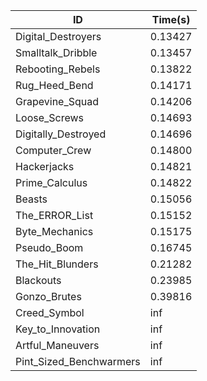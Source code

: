 |ID|Time(s)|
|-|-|
|Digital_Destroyers|0.13427|
|Smalltalk_Dribble|0.13457|
|Rebooting_Rebels|0.13822|
|Rug_Heed_Bend|0.14171|
|Grapevine_Squad|0.14206|
|Loose_Screws|0.14693|
|Digitally_Destroyed|0.14696|
|Computer_Crew|0.14800|
|Hackerjacks|0.14821|
|Prime_Calculus|0.14822|
|Beasts|0.15056|
|The_ERROR_List|0.15152|
|Byte_Mechanics|0.15175|
|Pseudo_Boom|0.16745|
|The_Hit_Blunders|0.21282|
|Blackouts|0.23985|
|Gonzo_Brutes|0.39816|
|Creed_Symbol|inf|
|Key_to_Innovation|inf|
|Artful_Maneuvers|inf|
|Pint_Sized_Benchwarmers|inf|
